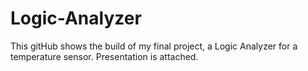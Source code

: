 # Logic-Analyzer
This gitHub shows the build of my final project, a Logic Analyzer for a temperature sensor.
Presentation is attached.
